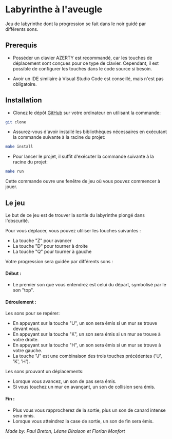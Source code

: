 # Labyrinthe à l'aveugle

Jeu de labyrinthe dont la progression se fait dans le noir guidé par différents sons.

## Prerequis
- Posséder un clavier AZERTY est recommandé, car les touches de déplacement sont conçues pour ce type de clavier. Cependant, il est possible de configurer les touches dans le code source si besoin.

- Avoir un IDE similaire à Visual Studio Code est conseillé, mais n'est pas obligatoire.


## Installation
- Clonez le dépôt [GitHub](https://github.com/paulbretonpro/labyrinthe/) sur votre ordinateur en utilisant la commande:
```bash
git clone
```
- Assurez-vous d'avoir installé les bibliothèques nécessaires en exécutant la commande suivante à la racine du projet:
```bash
make install
```

- Pour lancer le projet, il suffit d'exécuter la commande suivante à la racine du projet:
```bash
make run
```
Cette commande ouvre une fenêtre de jeu où vous pouvez commencer à jouer.


## Le jeu
Le but de ce jeu est de trouver la sortie du labyrinthe plongé dans l'obscurité.

Pour vous déplacer, vous pouvez utiliser les touches suivantes :

- La touche "Z" pour avancer
- La touche "D" pour tourner à droite
- La touche "Q" pour tourner à gauche

Votre progression sera guidée par différents sons :

#### Début :
- Le premier son que vous entendrez est celui du départ, symbolisé par le son "top".
	
#### Déroulement :
Les sons pour se repérer:
- En appuyant sur la touche "U", un son sera émis si un mur se trouve devant vous.
- En appuyant sur la touche "K", un son sera émis si un mur se trouve à votre droite.
- En appuyant sur la touche "H", un son sera émis si un mur se trouve à votre gauche.
- La touche "J" est une combinaison des trois touches précédentes ('U', 'K', 'H').

Les sons prouvant un déplacements:
- Lorsque vous avancez, un son de pas sera émis.
- Si vous touchez un mur en avançant, un son de collision sera émis.
	
#### Fin :
- Plus vous vous rapprocherez de la sortie, plus un son de canard intense sera émis.
- Lorsque vous atteindrez la case de sortie, un son de fin sera émis.




*Made by: Paul Breton, Léane Diraison et Florian Monfort*
